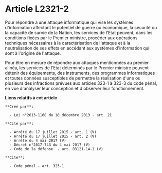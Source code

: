 # Article L2321-2

Pour répondre à une attaque informatique qui vise les systèmes d'information affectant le potentiel de guerre ou économique,
la sécurité ou la capacité de survie de la Nation, les services de l'Etat peuvent, dans les conditions fixées par le Premier
ministre, procéder aux opérations techniques nécessaires à la caractérisation de l'attaque et à la neutralisation de ses
effets en accédant aux systèmes d'information qui sont à l'origine de l'attaque.

Pour être en mesure de répondre aux attaques mentionnées au premier alinéa, les services de l'Etat déterminés par le Premier
ministre peuvent détenir des équipements, des instruments, des programmes informatiques et toutes données susceptibles de
permettre la réalisation d'une ou plusieurs des infractions prévues aux articles 323-1 à 323-3 du code pénal, en vue
d'analyser leur conception et d'observer leur fonctionnement.

**Liens relatifs à cet article**

	**Créé par**:

	  - Loi n°2013-1168 du 18 décembre 2013 - art. 21

	**Cité par**:

	  - Arrêté du 17 juillet 2015 - art. 1 (V)
	  - Arrêté du 17 juillet 2015 - art. 2 (V)
	  - Arrêté du 4 mai 2017 (V)
	  - Décret n°2017-743 du 4 mai 2017 (V)
	  - Code de la défense. - art. D3121-14-1 (V)

	**Cite**:

	  - Code pénal - art. 323-1
